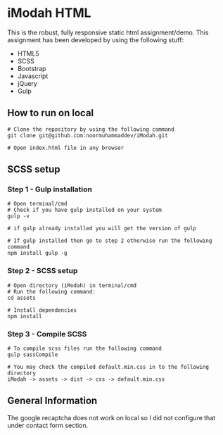 # iModah HTML

This is the robust, fully responsive static html assignment/demo. This assignment has been developed by using the following stuff:
- HTML5
- SCSS
- Bootstrap
- Javascript
- jQuery
- Gulp

## How to run on local

```
# Clone the repository by using the following command
git clone git@github.com:noormuhammaddev/iModah.git

# Open index.html file in any browser
```


## SCSS setup

### Step 1 - Gulp installation
```
# Open terminal/cmd
# Check if you have gulp installed on your system
gulp -v

# if gulp already installed you will get the version of gulp

# If gulp installed then go to step 2 otherwise run the following command
npm install gulp -g
```

### Step 2 - SCSS setup
```
# Open directory (iModah) in terminal/cmd
# Run the following command:
cd assets

# Install dependencies
npm install
```

### Step 3 - Compile SCSS
```
# To compile scss files run the following command
gulp sassCompile

# You may check the compiled default.min.css in to the following directory
iModah -> assets -> dist -> css -> default.min.css
```


## General Information
The google recaptcha does not work on local so I did not configure that under contact form section.
